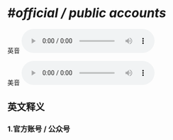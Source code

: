 # ***\#official / public accounts*** 
英音
<audio src="./media/official accounts  public accounts1_AAC.aac" controls="controls"></audio>

美音
<audio src="./media/official accounts  public accounts2_AAC.aac" controls="controls"></audio>



  

英文释义
---
### 1.**官方账号 / 公众号**  


